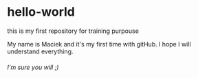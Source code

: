 # hello-world
this is my first repository for training purpouse

My name is Maciek and it's my first time with gitHub. I hope I will understand everything.

###### I'm sure you will ;)
